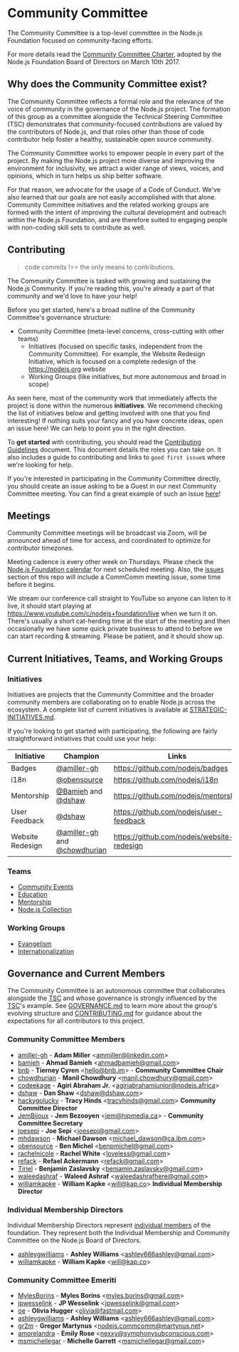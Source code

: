 # Community Committee

The Community Committee is a top-level committee in the Node.js Foundation focused on community-facing efforts.

For more details read the [Community Committee Charter](https://github.com/nodejs/community-committee/blob/master/GOVERNANCE.md), adopted by the Node.js Foundation Board of Directors on March 10th 2017.

## Why does the Community Committee exist?

The Community Committee reflects a formal role and the relevance of the voice of community in the governance of the Node.js project. The formation of this group as a committee alongside the Technical Steering Committee (TSC) demonstrates that community-focused contributions are valued by the contributors of Node.js, and that roles other than those of code contributor help foster a healthy, sustainable open source community.

The Community Committee works to empower people in every part of the project. By making the Node.js project more diverse and improving the environment for inclusivity, we attract a wider range of views, voices, and opinions, which in turn helps us ship better software.

For that reason, we advocate for the usage of a Code of Conduct. We've also learned that our goals are not easily accomplished with that alone. Community Committee initiatives and the related working groups are formed with the intent of improving the cultural development and outreach within the Node.js Foundation, and are therefore suited to engaging people with non-coding skill sets to contribute as well.

## Contributing
> code commits !== the only means to contributions.

The Community Committee is tasked with growing and sustaining the Node.js Community.
If you're reading this, you're already a part of that community and we'd love to
have your help!

Before you get started, here's a broad outline of the Community Committee's governance structure:

- Community Committee (meta-level concerns, cross-cutting with other teams)
  - Initiatives (focused on specific tasks, independent from the Community Committee). For example, the Website Redesign Initiative, which is focused on a complete redesign of the https://nodejs.org website
  - Working Groups (like initiatives, but more autonomous and broad in scope)

As seen here, most of the community work that immediately affects the project is
done within the numerous **initiatives**. We recommend checking the list of initiatives
below and getting involved with one that you find interesting! If nothing suits
your fancy and you have concrete ideas, open an issue here! We can help to point
you in the right direction.

To **get started** with contributing, you should read the [Contributing Guidelines](./CONTRIBUTING.md)
document. This document details the roles you can take on. It also includes a guide
to contributing and links to `good first issue`s where we're looking for help.

If you're interested in participating in the Community Committee directly, you should
create an issue asking to be a Guest in our next Community Committee meeting.
You can find a great example of such an issue [here](https://github.com/nodejs/community-committee/issues/142)!

## Meetings

Community Committee meetings will be broadcast via Zoom, will be announced ahead of time for access, and coordinated to optimize for contributor timezones.

Meeting cadence is every other week on Thursdays.  Please check the [Node.js Foundation calendar](https://nodejs.org/calendar) for next scheduled meeting.  Also, the [issues](https://github.com/nodejs/community-committee/issues?utf8=%E2%9C%93&q=is%3Aopen+is%3Aissue+%22Node.js+Foundation+Community+Committee+Meeting%22) section of this repo will include a CommComm meeting issue, some time before it begins.

We stream our conference call straight to YouTube so anyone can listen to it live, it should start playing at https://www.youtube.com/c/nodejs+foundation/live when we turn it on. There's usually a short cat-herding time at the start of the meeting and then occasionally we have some quick private business to attend to before we can start recording & streaming. Please be patient, and it should show up.

## Current Initiatives, Teams, and Working Groups

### Initiatives
Initiatives are projects that the Community Committee and the broader community members are collaborating on to enable Node.js across the ecosystem. A complete list of current initiatives is available at [STRATEGIC-INITIATIVES.md](./STRATEGIC-INITIATIVES.md).

If you're looking to get started with participating, the following are fairly straightforward initiatives that could use your help:

| Initiative         | Champion                                     | Links                                                            |
|--------------------|----------------------------------------------|------------------------------------------------|
| Badges             | [@amiller-gh](https://github.com/amiller-gh) | https://github.com/nodejs/badges
| i18n               | [@obensource](https://github.com/obensource) | https://github.com/nodejs/i18n                 |
| Mentorship         | [@Bamieh](https://github.com/Bamieh) and [@dshaw](https://github.com/dshaw)           | https://github.com/nodejs/mentorship        |
| User Feedback      | [@dshaw](https://github.com/dshaw)           | https://github.com/nodejs/user-feedback        |
| Website Redesign   | [@amiller-gh](https://github.com/amiller-gh) and [@chowdhurian](https://github.com/chowdhurian)| https://github.com/nodejs/website-redesign|

### Teams
- [Community Events](https://github.com/nodejs/community-events)
- [Education](https://github.com/nodejs/education)
- [Mentorship](https://github.com/nodejs/mentorship)
- [Node.js Collection](https://github.com/nodejs/nodejs-collection)

### Working Groups
- [Evangelism](https://github.com/nodejs/evangelism)
- [Internationalization](https://github.com/nodejs/i18n)

## Governance and Current Members

The Community Committee is an autonomous committee that collaborates alongside the [TSC](https://github.com/nodejs/TSC) and whose governance is strongly influenced by the [TSC](https://github.com/nodejs/TSC)'s example. See [GOVERNANCE.md](./GOVERNANCE.md) to learn more about the group's evolving structure and [CONTRIBUTING.md](./CONTRIBUTING.md) for guidance about the expectations for all contributors to this project.

### Community Committee Members
* [amiller-gh](https://github.com/amiller-gh) - **Adam Miller** &lt;ammiller@linkedin.com&gt;
* [bamieh](https://github.com/bamieh) - **Ahmad Bamieh** &lt;ahmadbamieh@gmail.com&gt;
* [bnb](https://github.com/bnb) - **Tierney Cyren** &lt;hello@bnb.im&gt; - **Community Committee Chair**
* [chowdhurian](https://github.com/chowdhurian) - **Manil Chowdhury** &lt;manil.chowdhury@gmail.com&gt;
* [codeekage](https://github.com/codeekage) - **Agiri Abraham Jr.** &lt;agiriabrahamjunior@nodejs.africa&gt;
* [dshaw](https://github.com/dshaw) - **Dan Shaw** &lt;dshaw@dshaw.com&gt;
* [hackygolucky](https://github.com/hackygolucky) - **Tracy Hinds** &lt;tracyhinds@gmail.com&gt; **Community Committee Director**
* [JemBijoux](https://github.com/JemBijoux) - **Jem Bezooyen** &lt;jem@hipmedia.ca&gt; - **Community Committee Secretary**
* [joesepi](https://github.com/joesepi) - **Joe Sepi** &lt;joesepi@gmail.com&gt;
* [mhdawson](https://github.com/mhdawson) - **Michael Dawson** &lt;michael_dawson@ca.ibm.com&gt;
* [obensource](https://github.com/obensource) - **Ben Michel** &lt;benpmichel@gmail.com&gt;
* [rachelnicole](https://github.com/rachelnicole) - **Rachel White** &lt;loveless@gmail.com&gt;
* [refack](https://github.com/refack) - **Refael Ackermann** &lt;refack@gmail.com&gt;
* [Tiriel](https://github.com/Tiriel) - **Benjamin Zaslavsky** &lt;benjamin.zaslavsky@gmail.com&gt;
* [waleedashraf](https://github.com/waleedashraf) - **Waleed Ashraf** &lt;waleedashrafhere@gmail.com&gt;
* [williamkapke](https://github.com/williamkapke) - **William Kapke** &lt;will@kap.co&gt; **Individual Membership Director**

### Individual Membership Directors
Individual Membership Directors represent [individual members](https://nodejs.org/en/foundation/members) of the foundation. They represent both the Individual Membership and Community Committee on the Node.js Board of Directors.

* [ashleygwilliams](https://github.com/ashleygwilliams) - **Ashley Williams** &lt;ashley666ashley@gmail.com&gt;
* [williamkapke](https://github.com/williamkapke) - **William Kapke** &lt;will@kap.co&gt;

### Community Committee Emeriti
* [MylesBorins](https://github.com/MylesBorins) - **Myles Borins** &lt;myles.borins@gmail.com&gt;
* [jpwesselink](https://github.com/jpwesselink) - **JP Wesselink** &lt;jpwesselink@gmail.com&gt;
* [oe](https://github.com/oe) - **Olivia Hugger** &lt;olivia@fastmail.com&gt;
* [ashleygwilliams](https://github.com/ashleygwilliams) - **Ashley Williams** &lt;ashley666ashley@gmail.com&gt;
* [gr2m](https://github.com/gr2m) - **Gregor Martynus** &lt;nodejs.commcomm@martynus.net&gt;
* [amorelandra](https://github.com/Amorelandra) - **Emily Rose** &lt;nexxy@symphonysubconscious.com&gt;
* [msmichellegar](https://github.com/msmichellegar) - **Michelle Garrett** &lt;msmichellegar@gmail.com&gt;
